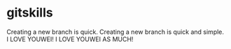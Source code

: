 # gitskills
Creating a new branch is quick.
Creating a new branch is quick and simple.
I LOVE YOUWEI!
I LOVE YOUWEI AS MUCH!
